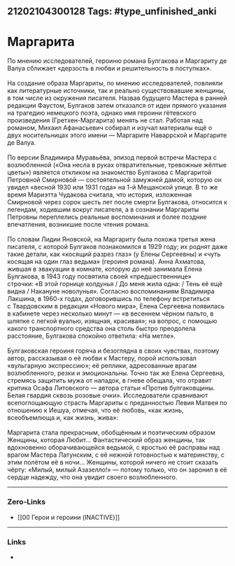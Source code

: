 21202104300128
Tags: #type_unfinished_anki
---
# Маргарита

По мнению исследователей, героиню романа Булгакова и Маргариту де Валуа сближает «дерзость в любви и решительность в поступках».<br><br>На создание образа Маргариты, по мнению исследователей, повлияли как литературные источники, так и реально существовавшие женщины, в том числе из окружения писателя. Назвав будущего Мастера в ранней редакции Фаустом, Булгаков затем отказался от идеи прямого указания на трагедию немецкого поэта, однако имя героини гётевского произведения (Гретхен-Маргарита) менять не стал. Работая над романом, Михаил Афанасьевич собирал и изучал материалы ещё о двух носительницах этого имени — Маргарите Наваррской и Маргарите де Валуа.<br><br>По версии Владимира Муравьёва, эпизод первой встречи Мастера с возлюбленной («Она несла в руках отвратительные, тревожные жёлтые цветы») является откликом на знакомство Булгакова с Маргаритой Петровной Смирновой — состоятельной замужней дамой, которую он увидел «весной 1930 или 1931 года» на 1-й Мещанской улице. В то же время Мариэтта Чудакова считала, что история, изложенная Смирновой через сорок шесть лет после смерти Булгакова, относится к легендам, ходившим вокруг писателя, а в сознании Маргариты Петровны переплелись реальные воспоминания и более поздние впечатления, возникшие после чтения романа.<br><br>По словам Лидии Яновской, на Маргариту была похожа третья жена писателя, с которой Булгаков познакомился в 1929 году; их роднят даже такие детали, как «косящий разрез глаз» (у Елены Сергеевны) и «чуть косящая на один глаз ведьма» (героиня романа). Анна Ахматова, жившая в эвакуации в комнате, которую до неё занимала Елена Булгакова, в 1943 году посвятила своей «предшественнице» строчки: «В этой горнице колдунья / До меня жила одна: / Тень её ещё видна / Накануне новолунья». Согласно воспоминаниям Владимира Лакшина, в 1960-х годах, договорившись по телефону встретиться с Твардовским в редакции «Нового мира», Елена Сергеевна появилась в кабинете через несколько минут — «в весеннем чёрном пальто, в шляпке с легкой вуалью, изящная, красивая»; на вопрос, с помощью какого транспортного средства она столь быстро преодолела расстояние, Булгакова спокойно ответила: «На метле».<br><br>Булгаковская героиня горяча и безоглядна в своих чувствах, поэтому автор, рассказывая о её любви к Мастеру, порой использовал «вульгарную экспрессию»; её реплики, адресованные врагам возлюбленного, резки и эмоциональны. Точно так же Елена Сергеевна, стремясь защитить мужа от нападок, в гневе обещала, что отравит критика Осафа Литовского — автора статьи «Против булгаковщины. Белая гвардия сквозь розовые очки». Исследователи сравнивают всепоглощающую страсть Маргариты с преданностью Левия Матвея по отношению к Иешуа, отмечая, что её любовь, «как жизнь, всеобъемлюща и, как жизнь, жива»:<br><br>Маргарита стала прекрасным, обобщённым и поэтическим образом Женщины, которая Любит… Фантастический образ женщины, так вдохновенно оборачивающейся ведьмой, с яростью её расправы над врагом Мастера Латунским, с её нежной готовностью к материнству, с этим полётом её в ночи… Женщины, которой ничего не стоит сказать чёрту: «Милый, милый Азазелло!» — потому только, что он заронил в её сердце надежду, что она увидит своего возлюбленного.<br>

---
### Zero-Links
- [[00 Герои и героини (INACTIVE)]]
---
### Links
-